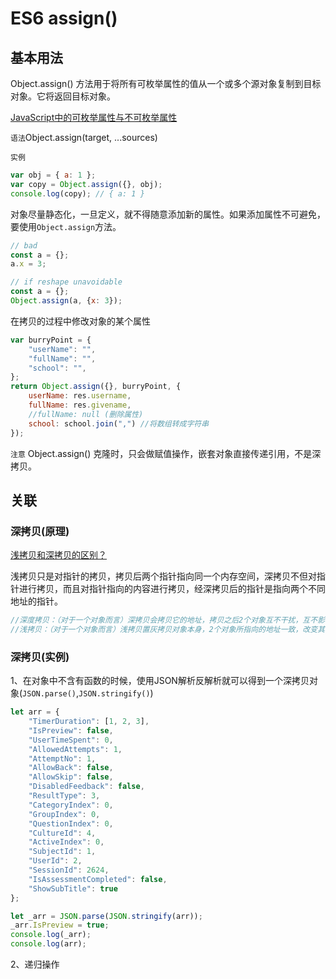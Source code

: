 # ES6 assign()

## 基本用法

Object.assign() 方法用于将所有可枚举属性的值从一个或多个源对象复制到目标对象。它将返回目标对象。

[JavaScript中的可枚举属性与不可枚举属性](https://www.cnblogs.com/kongxy/p/4618173.html)

`语法`Object.assign(target, ...sources)

`实例`

```javascript
var obj = { a: 1 };
var copy = Object.assign({}, obj);
console.log(copy); // { a: 1 }
```

对象尽量静态化，一旦定义，就不得随意添加新的属性。如果添加属性不可避免，要使用`Object.assign`方法。

```javascript
// bad
const a = {};
a.x = 3;

// if reshape unavoidable
const a = {};
Object.assign(a, {x: 3});
```

在拷贝的过程中修改对象的某个属性

```javascript
var burryPoint = {
    "userName": "",
    "fullName": "",
    "school": "",
};
return Object.assign({}, burryPoint, {
    userName: res.username,
    fullName: res.givename,
    //fullName: null (删除属性)
    school: school.join(",") //将数组转成字符串
});
```

`注意` Object.assign() 克隆时，只会做赋值操作，嵌套对象直接传递引用，不是深拷贝。

## 关联

### 深拷贝(原理)

[浅拷贝和深拷贝的区别？](https://www.cnblogs.com/always-chang/p/6107437.html)

浅拷贝只是对指针的拷贝，拷贝后两个指针指向同一个内存空间，深拷贝不但对指针进行拷贝，而且对指针指向的内容进行拷贝，经深拷贝后的指针是指向两个不同地址的指针。

```javascript
//深度拷贝：（对于一个对象而言）深拷贝会拷贝它的地址，拷贝之后2个对象互不干扰，互不影响；
//浅拷贝：（对于一个对象而言）浅拷贝置灰拷贝对象本身，2个对象所指向的地址一致，改变其中一个，另外一个对象也会改变
```

### 深拷贝(实例)

1、在对象中不含有函数的时候，使用JSON解析反解析就可以得到一个深拷贝对象(`JSON.parse()`,`JSON.stringify()`)

```javascript
let arr = {
    "TimerDuration": [1, 2, 3],
    "IsPreview": false,
    "UserTimeSpent": 0,
    "AllowedAttempts": 1,
    "AttemptNo": 1,
    "AllowBack": false,
    "AllowSkip": false,
    "DisabledFeedback": false,
    "ResultType": 3,
    "CategoryIndex": 0,
    "GroupIndex": 0,
    "QuestionIndex": 0,
    "CultureId": 4,
    "ActiveIndex": 0,
    "SubjectId": 1,
    "UserId": 2,
    "SessionId": 2624,
    "IsAssessmentCompleted": false,
    "ShowSubTitle": true
};

let _arr = JSON.parse(JSON.stringify(arr));
_arr.IsPreview = true;
console.log(_arr);
console.log(arr);
```
2、递归操作
